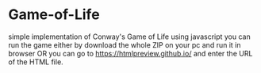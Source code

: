 # Game-of-Life
simple implementation of Conway's Game of Life using javascript
you can run the game either by download the whole ZIP on your pc and run it in browser OR you can go to https://htmlpreview.github.io/ and enter the URL of the HTML file.
